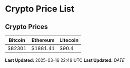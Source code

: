 # Crypto Price List

## Crypto Prices
| Bitcoin | Ethereum | Litecoin |
| ------- | -------- | -------- |
| $82301 | $1881.41 | $90.4 |
**Last Updated:** 2025-03-16 22:49 UTC
**Last Updated:** $DATE$
